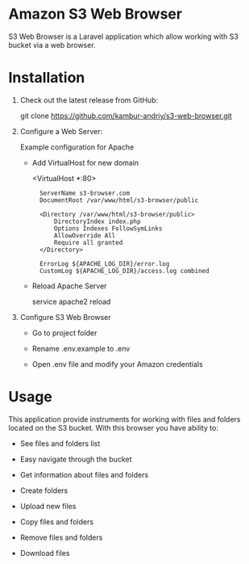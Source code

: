 # Amazon S3 Web Browser

S3 Web Browser is a Laravel application which allow working with S3 bucket via a web browser.   


# Installation

1. Check out the latest release from GitHub:
    
    git clone https://github.com/kambur-andriy/s3-web-browser.git
    
2. Configure a Web Server:

    Example configuration for Apache
    
    * Add VirtualHost for new domain
    
        <VirtualHost *:80>

            ServerName s3-browser.com
            DocumentRoot /var/www/html/s3-browser/public
        
            <Directory /var/www/html/s3-browser/public>
                DirectoryIndex index.php
                Options Indexes FollowSymLinks
                AllowOverride All
                Require all granted
            </Directory>
        
            ErrorLog ${APACHE_LOG_DIR}/error.log
            CustomLog ${APACHE_LOG_DIR}/access.log combined
            
        </VirtualHost>

    * Reload Apache Server
    
        service apache2 reload
        
3. Configure S3 Web Browser

    * Go to project folder
    
    * Rename .env.example to .env
    
    * Open .env file and modify your Amazon credentials
    
    
# Usage

This application provide instruments for working with files and folders located on the S3 bucket.
With this browser you have ability to:

 * See files and folders list
 
 * Easy navigate through the bucket
 
 * Get information about files and folders
 
 * Create folders
 
 * Upload new files
 
 * Copy files and folders
 
 * Remove files and folders
 
 * Download files
    
    
  
    
    